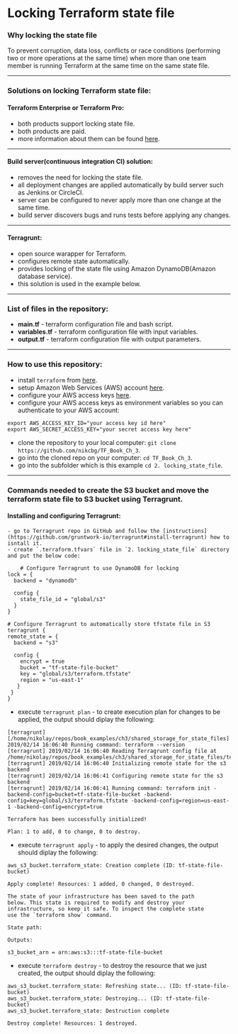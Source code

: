 # Locking Terraform state file 

### Why locking the state file

To prevent corruption, data loss, conflicts or race conditions (performing two or more operations at the same time)
when more than one team member is running Terraform at the same time on the same state file.

----------------------------------------------------------------------------------------------------------------

### Solutions on locking Terraform state file:

#### Terraform Enterprise or Terraform Pro:
- both products support locking state file. 
- both products are paid. 
- more information about them can be found [here](https://www.hashicorp.com/products/terraform).

---------------------------------------------------------------------------------------------------------------------------

#### Build server(continuous integration CI) solution: 
- removes the need for locking the state file.
- all deployment changes are applied automatically by build server such as Jenkins or CircleCI.
- server can be configured to never apply more than one change at the same time.
- build server discovers bugs and runs tests before applying any changes.

-------------------------------------------------------------------------------------------------------------------------

#### Terragrunt:
- open source warapper for Terraform.
- configures remote state automatically.
- provides locking of the state file using Amazon DynamoDB(Amazon database service).
- this solution is used in the example below.
--------------------------------------------------------------------------------------------------------------
### List of files in the repository:
- __main.tf__ - terraform configuration file and bash script.
- __variables.tf__ - terraform configuration file with input variables.
- __output.tf__ - terraform configuration file with output parameters.

----------------------------------------------------------------------------------------------------------------------
### How to use this repository:
- install `terraform` from [here](https://www.terraform.io/downloads.html).
- setup Amazon Web Services (AWS) account [here](https://aws.amazon.com/).
- configure your AWS access keys [here](https://docs.aws.amazon.com/general/latest/gr/aws-sec-cred-types.html#access-keys-and-secret-access-keys).
- configure your AWS access keys as environment variables so you can authenticate to your AWS account:

```
export AWS_ACCESS_KEY_ID="your access key id here"
export AWS_SECRET_ACCESS_KEY="your secret access key here"
```
   
- clone the repository to your local computer: `git clone https://github.com/nikcbg/TF_Book_Ch_3`.
- go into the cloned repo on your computer: `cd TF_Book_Ch_3`.
- go into the subfolder which is this example `cd 2. locking_state_file`.

------------------------------------------------------------------------------------------------------------------
### Commands needed to create the S3 bucket and move the terraform state file to S3 bucket using Terragrunt.

  #### Installing and configuring Terragrunt:
    - go to Terragrunt repo in GitHub and follow the [instructions](https://github.com/gruntwork-io/terragrunt#install-terragrunt) how to isntall it.
    - create `.terraform.tfvars` file in `2. locking_state_file` directory and put the below code:
```
    # Configure Terragrunt to use DynamoDB for locking
lock = {
  backend = "dynamodb"

  config {
    state_file_id = "global/s3"
  }
}

# Configure Terragrunt to automatically store tfstate file in S3
terragrunt {
remote_state = {
  backend = "s3"

  config {
    encrypt = true
    bucket = "tf-state-file-bucket"
    key = "global/s3/terraform.tfstate"
    region = "us-east-1"
   }
 }
}

```
- execute `terragrunt plan` - to create execution plan for changes to be applied, the output should diplay the following:  
```
[terragrunt] [/home/nikolay/repos/book_examples/ch3/shared_storage_for_state_files] 2019/02/14 16:06:40 Running command: terraform --version
[terragrunt] 2019/02/14 16:06:40 Reading Terragrunt config file at /home/nikolay/repos/book_examples/ch3/shared_storage_for_state_files/terraform.tfvars
[terragrunt] 2019/02/14 16:06:40 Initializing remote state for the s3 backend
[terragrunt] 2019/02/14 16:06:41 Configuring remote state for the s3 backend
[terragrunt] 2019/02/14 16:06:41 Running command: terraform init -backend-config=bucket=tf-state-file-bucket -backend-config=key=global/s3/terraform.tfstate -backend-config=region=us-east-1 -backend-config=encrypt=true

Terraform has been successfully initialized!

Plan: 1 to add, 0 to change, 0 to destroy.
```
  
- execute `terragrunt apply` - to apply the desired changes, the output should diplay the following:

```
aws_s3_bucket.terraform_state: Creation complete (ID: tf-state-file-bucket)

Apply complete! Resources: 1 added, 0 changed, 0 destroyed.

The state of your infrastructure has been saved to the path
below. This state is required to modify and destroy your
infrastructure, so keep it safe. To inspect the complete state
use the `terraform show` command.

State path: 

Outputs:

s3_bucket_arn = arn:aws:s3:::tf-state-file-bucket

```

- execute `terraform destroy` - to destroy the resource that we just created, the output should diplay the following:
```
aws_s3_bucket.terraform_state: Refreshing state... (ID: tf-state-file-bucket)
aws_s3_bucket.terraform_state: Destroying... (ID: tf-state-file-bucket)
aws_s3_bucket.terraform_state: Destruction complete

Destroy complete! Resources: 1 destroyed.

```

